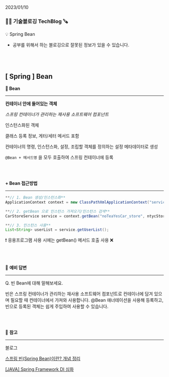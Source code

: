 2023/01/10

### 🧑‍💻 **기술블로깅 TechBlog** 🪚

<aside>
💡 Spring Bean

</aside>

* 공부를 위해서 하는 블로깅으로 잘못된 정보가 있을 수 있습니다.

<br><br>

## [ Spring ] **Bean**

**🔩 Bean**

---

**컨테이너 안에 들어있는 객체**

_스프링 컨테이너가 관리하는 재사용 소프트웨어 컴포넌트_

인스턴스화된 객체

클래스 등록 정보, 게터/세터 메서드 포함

컨테이너의 명령, 인스턴스화, 설정, 조립할 객체를 정의하는 설정 메타데이터로 생성

`@Bean + 메서드명` 을 모두 호출하여 스프링 컨테이너에 등록

<br><br>

**+ Bean 접근방법**

---

```java
**// 1. Bean 생성/인스턴스화**
ApplicationContext context = new ClassPathXmlApplicationContext("services.xml", "daos.xml");

**// 2. getBean 으로 인스턴스 가져오기/인스턴스 검색**
CarStoreService service = context.getBean("noTeaYesCar_store", ntycStoreService.class);

**// 3. 인스턴스 사용**
List<String> userList = service.getUserList();
```

<aside>
❗ 응용프로그램 사용 시에는 getBean() 메서드 호출 사용 ❌

</aside>

<br><br>

🔩 **예비 답변**

---

Q. 빈 Bean에 대해 말해보세요.

빈은 스프링 컨테이너가 관리하는 재사용 소프트웨어 컴포넌트로 컨테이너에 담겨 있으며 필요할 때 컨테이너에서 가져와 사용합니다. @Bean 애너테이션을 사용해 등록하고, 빈으로 등록된 객체는 쉽게 주입하여 사용할 수 있습니다.

<br><br>

🔩 **참고**

---

블로그

[스프링 빈(Spring Bean)이란? 개념 정리](https://melonicedlatte.com/2021/07/11/232800.html)

[[JAVA] Spring Framework DI 심화](https://www.notion.so/c3d791d3650a451785641e0cb6fd7e6c)

<br><br>
